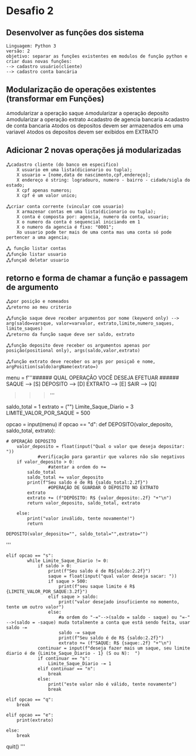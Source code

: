 # Desafio 2
## Desenvolver as funções dos sistema
    Linguagem: Python 3
    versão: 2
    objetivo: separar as funções existentes em modulos de função python e criar duas novas funções:
    --> cadastro usuário(cliente)
    --> cadastro conta bancária
    
## Modularização de operações existentes (transformar em Funções)
 ⁂modularizar a operação saque
 ⁂modularizar a operação deposito
 ⁂modularizar a operação extrato
 ⁂cadastro de agencia bancaria
 ⁂cadastro de conta bancaria
 ⁂todos os depositos devem ser armazenados em uma variavel
 ⁂todos os depositos devem ser exibidos em EXTRATO

## Adicionar 2 novas operações já modularizadas
    ⁂cadastro cliente (do banco em especifico)
        X usuario em uma lista(dicionario ou tupla);
        X usuario = [nome,data de nascimento,cpf,endereço];
        X endereço é string: logradouro, numero - bairro - cidade/sigla do estado;
        X cpf apenas numeros;
        X cpf é um valor unico;

    ⁂criar conta corrente (vincular com usuario)
        X armazenar contas em uma lista(dicionario ou tupla);
        X conta é composta por: agencia, numero da conta, usuario;
        X o numero da conta é sequencial iniciando em 1
        X o numero da agencia é fixo: "0001";
        Xo usuario pode ter mais de uma conta mas uma conta só pode pertencer a uma agencia;

    ⁂ função listar contas 
    ⁂função listar usuario
    ⁂funçaõ deletar usuario

## retorno e forma de chamar a função e passagem de argumento
    ⁂por posição e nomeados
    ⁂retorno ao meu criterio

    ⁂função saque deve receber argumentos por nome (keyword only) --> arg(saldo=varsque, valor=varvalor, extrato,limite,numero_saques, limite_saques)
    ⁂retorno da função saque deve ser saldo, extrato

    ⁂função deposito deve receber os argumentos apenas por posição(positional only), args(saldo,valor,extrato)

    ⁂função extrato deve receber os args por posiçaõ e nome, argPosition(saldo)argName(extrato=)
menu = f'''######  QUAL OPERAÇÂO VOCÊ DESEJA EFETUAR   ######
SAQUE --> [S]
DEPOSITO --> [D]
EXTRATO --> [E]
SAIR --> [Q]
>>>  '''

saldo_total = 1
extrato = ("")
Limite_Saque_Diario = 3
LIMITE_VALOR_POR_SAQUE = 500

opcao = input(menu)
if opcao == "d":
    def DEPOSITO(valor_deposito, saldo_total, extrato):
    
    # OPERAÇÂO DEPÒSITO
        valor_deposito = float(input("Qual o valor que deseja depositar: "))
                #verificação para garantir que valores não são negativos
        if valor_deposito > 0: 
                    #atentar a ordem do +=
            saldo_total
            saldo_total += valor_deposito
            print(f"Seu saldo é de R$ {saldo_total:2.2f}")
                    #OPERAÇÂO DE GUARDAR O DEPOSITO NO EXTRATO
            extrato 
            extrato += (f"DEPÒSITO: R$ {valor_deposito:.2f} "+"\n")
            return valor_deposito, saldo_total, extrato
                    
        else:
            print("valor inválido, tente novamente!")
            return
            
    DEPOSITO(valor_deposito="", saldo_total="",extrato="")
            
        
'''

    elif opcao == "s":         
            while Limite_Saque_Diario != 0:
                if saldo > 0:
                    print(f"Seu saldo é de R${saldo:2.2f}")
                    saque = float(input("qual valor deseja sacar: "))
                    if saque > 500:
                        print(f"seu saque limite é R$ {LIMITE_VALOR_POR_SAQUE:3.2f}")
                    elif saque > saldo:
                        print("valor desejado insuficiente no momento, tente um outro valor")
                    else:
                        #a ordem do "-="-->(saldo = saldo - saque) ou "=-" -->(saldo = -saque) muda totalmente a conta que está sendo feita, usar saldo -= 
                        saldo -= saque
                        print(f"Seu saldo é de R$ {saldo:2.2f}")
                        extrato += (f"SAQUE: R$ {saque:.2f} "+"\n")
                continuar = input(f"deseja fazer mais um saque, seu limite diario é de {Limite_Saque_Diario - 1} (S ou N):  ")
                if continuar == "s":
                    Limite_Saque_Diario -= 1
                elif continuar == "n":
                    break
                else:
                    print("este valor não é válido, tente novamente")
                    break

    elif opcao == "q":
        break

    elif opcao == "e":
        print(extrato)
    
    else:
        break

   
      
quit()
'''